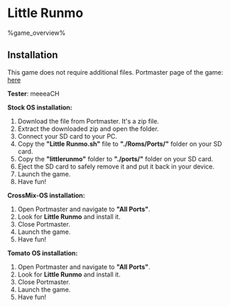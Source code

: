 # Little Runmo

%game_overview%

## Installation

This game does not require additional files.
Portmaster page of the game: [here](https://portmaster.games/detail.html?name=littlerunmo)

**Tester**: meeeaCH

**Stock OS installation:**
1. Download the file from Portmaster. It's a zip file.
2. Extract the downloaded zip and open the folder.
3. Connect your SD card to your PC.
4. Copy the **"Little Runmo.sh"** file to **"./Roms/Ports/"** folder on your SD card.
5. Copy the **"littlerunmo"** folder to **"./ports/"** folder on your SD card.
6. Eject the SD card to safely remove it and put it back in your device.
7. Launch the game.
8. Have fun!

**CrossMix-OS installation:**
1. Open Portmaster and navigate to **"All Ports"**.
2. Look for **Little Runmo** and install it.
3. Close Portmaster.
4. Launch the game.
5. Have fun!

**Tomato OS installation:**
1. Open Portmaster and navigate to **"All Ports"**.
2. Look for **Little Runmo** and install it.
3. Close Portmaster.
4. Launch the game.
5. Have fun!